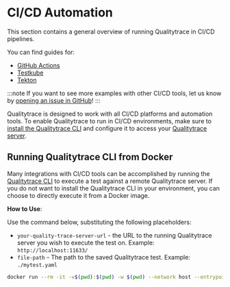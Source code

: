 # CI/CD Automation

This section contains a general overview of running Qualitytrace in CI/CD pipelines.

You can find guides for:

- [GitHub Actions](./github-actions-pipeline.md)
- [Testkube](./testkube-pipeline.md)
- [Tekton](./tekton-pipeline.md)

:::note
If you want to see more examples with other CI/CD tools, let us know by [opening an issue in GitHub](https://github.com/intelops/quality-trace/issues/new/choose)!
:::

Qualitytrace is designed to work with all CI/CD platforms and automation tools. To enable Qualitytrace to run in CI/CD environments, make sure to [install the Qualitytrace CLI](../getting-started/installation.mdx) and configure it to access your [Qualitytrace server](../configuration/server.md).

<!--To read more about integrating Tracetest with CI/CD tools, check out tutorials in our blog:

- [Integrating Tracetest with GitHub Actions in a CI pipeline](https://kubeshop.io/blog/integrating-tracetest-with-github-actions-in-a-ci-pipeline)
- [50% Faster CI Pipelines with GitHub Actions](https://tracetest.io/blog/50-faster-ci-pipelines-with-github-actions)-->

## Running Qualitytrace CLI from Docker

Many integrations with CI/CD tools can be accomplished by running the [Qualitytrace CLI](../cli/configuring-your-cli.md) to execute a test against a remote Qualitytrace server. If you do not want to install the Qualitytrace CLI in your environment, you can choose to directly execute it from a Docker image.

**How to Use**:

Use the command below, substituting the following placeholders:

- `your-quality-trace-server-url` - the URL to the running Qualitytrace server you wish to execute the test on. Example: `http://localhost:11633/`
- `file-path` - The path to the saved Qualitytrace test. Example: `./mytest.yaml`

```bash wordWrap=true
docker run --rm -it -v$(pwd):$(pwd) -w $(pwd) --network host --entrypoint quality-trace intelops/quality-trace:latest -s <your-quality-trace-server-url> run test --file <file-path>
```
